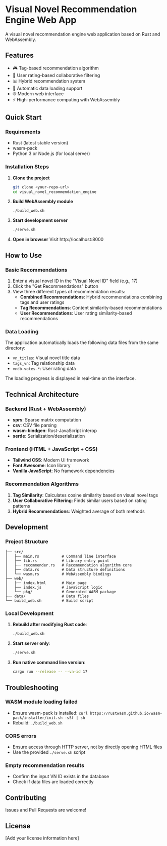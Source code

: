 # Visual Novel Recommendation Engine Web App

A visual novel recommendation engine web application based on Rust and WebAssembly.

## Features

- 🎮 Tag-based recommendation algorithm
- 👥 User rating-based collaborative filtering
- 📊 Hybrid recommendation system
- 📁 Automatic data loading support
- 🌐 Modern web interface
- ⚡ High-performance computing with WebAssembly

## Quick Start

### Requirements

- Rust (latest stable version)
- wasm-pack
- Python 3 or Node.js (for local server)

### Installation Steps

1. **Clone the project**
   ```bash
   git clone <your-repo-url>
   cd visual_novel_recommendation_engine
   ```

2. **Build WebAssembly module**
   ```bash
   ./build_web.sh
   ```

3. **Start development server**
   ```bash
   ./serve.sh
   ```

4. **Open in browser**
   Visit http://localhost:8000

## How to Use

### Basic Recommendations

1. Enter a visual novel ID in the "Visual Novel ID" field (e.g., 17)
2. Click the "Get Recommendations" button
3. View three different types of recommendation results:
   - **Combined Recommendations**: Hybrid recommendations combining tags and user ratings
   - **Tag Recommendations**: Content similarity-based recommendations
   - **User Recommendations**: User rating similarity-based recommendations

### Data Loading

The application automatically loads the following data files from the same directory:
- `vn_titles`: Visual novel title data
- `tags_vn`: Tag relationship data  
- `vndb-votes-*`: User rating data

The loading progress is displayed in real-time on the interface.

## Technical Architecture

### Backend (Rust + WebAssembly)
- **sprs**: Sparse matrix computation
- **csv**: CSV file parsing
- **wasm-bindgen**: Rust-JavaScript interop
- **serde**: Serialization/deserialization

### Frontend (HTML + JavaScript + CSS)
- **Tailwind CSS**: Modern UI framework
- **Font Awesome**: Icon library
- **Vanilla JavaScript**: No framework dependencies

### Recommendation Algorithms
1. **Tag Similarity**: Calculates cosine similarity based on visual novel tags
2. **User Collaborative Filtering**: Finds similar users based on rating patterns
3. **Hybrid Recommendations**: Weighted average of both methods

## Development

### Project Structure
```
├── src/
│   ├── main.rs          # Command line interface
│   ├── lib.rs           # Library entry point
│   ├── recommender.rs   # Recommendation algorithm core
│   ├── data.rs          # Data structure definitions
│   └── wasm.rs          # WebAssembly bindings
├── web/
│   ├── index.html       # Main page
│   ├── index.js         # JavaScript logic
│   └── pkg/             # Generated WASM package
├── data/                # Data files
└── build_web.sh         # Build script
```

### Local Development

1. **Rebuild after modifying Rust code**:
   ```bash
   ./build_web.sh
   ```

2. **Start server only**:
   ```bash
   ./serve.sh
   ```

3. **Run native command line version**:
   ```bash
   cargo run --release -- --vn-id 17
   ```

## Troubleshooting

### WASM module loading failed
- Ensure wasm-pack is installed: `curl https://rustwasm.github.io/wasm-pack/installer/init.sh -sSf | sh`
- Rebuild: `./build_web.sh`

### CORS errors
- Ensure access through HTTP server, not by directly opening HTML files
- Use the provided `./serve.sh` script

### Empty recommendation results
- Confirm the input VN ID exists in the database
- Check if data files are loaded correctly

## Contributing

Issues and Pull Requests are welcome!

## License

[Add your license information here]
